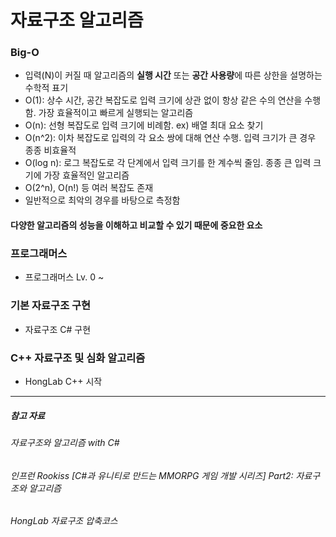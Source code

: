# 자료구조 알고리즘

### Big-O
- 입력(N)이 커질 때 알고리즘의 **실행 시간** 또는 **공간 사용량**에 따른 상한을 설명하는 수학적 표기
- O(1): 상수 시간, 공간 복잡도로 입력 크기에 상관 없이 항상 같은 수의 연산을 수행함. 가장 효율적이고 빠르게 실행되는 알고리즘
- O(n): 선형 복잡도로 입력 크기에 비례함. ex) 배열 최대 요소 찾기
- O(n^2): 이차 복잡도로 입력의 각 요소 쌍에 대해 연산 수행. 입력 크기가 큰 경우 종종 비효율적
- O(log n): 로그 복잡도로 각 단계에서 입력 크기를 한 계수씩 줄임. 종종 큰 입력 크기에 가장 효율적인 알고리즘
- O(2^n), O(n!) 등 여러 복잡도 존재
- 일반적으로 최악의 경우를 바탕으로 측정함
#### 다양한 알고리즘의 성능을 이해하고 비교할 수 있기 때문에 중요한 요소   

  
### 프로그래머스
- 프로그래머스 Lv. 0 ~

### 기본 자료구조 구현
- 자료구조 C# 구현

### C++ 자료구조 및 심화 알고리즘
- HongLab C++ 시작  
  
---
##### 참고 자료
###### 자료구조와 알고리즘 with C#
###### 인프런 Rookiss [C#과 유니티로 만드는 MMORPG 게임 개발 시리즈] Part2: 자료구조와 알고리즘
###### HongLab 자료구조 압축코스
